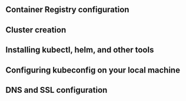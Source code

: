 ## Container Registry configuration

## Cluster creation

## Installing kubectl, helm, and other tools

## Configuring kubeconfig on your local machine

## DNS and SSL configuration

